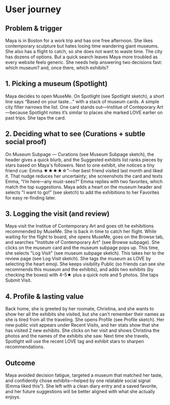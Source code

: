 # User journey

## Problem & trigger
Maya is in Boston for a work trip and has one free afternoon. She likes contemporary sculpture but hates losing time wandering giant museums. She also has a flight to catch, so she does not want to waste time. The city has dozens of options. But a quick search leaves Maya more troubled as every website feels generic. She needs help answering two decisions fast: which museum? and, once there, which exhibits?

## 1. Picking a museum (Spotlight)
Maya decides to open MuseMe. On Spotlight (see Spotlight sketch), a short line says “Based on your taste…” with a stack of museum cards. A simple city filter narrows the list. One card stands out—Institue of Conteporary Art—because Spotlight notes it’s similar to places she marked LOVE earlier on past trips. She taps the card.

## 2. Deciding what to see (Curations + subtle social proof)
On Museum Subpage — Curations (see Museum Subpage sketch), the header gives a quick blurb, and the Suggested exhibits list ranks pieces by stars based on Maya's followers. Next to one exhibit, she notices a tiny friend cue: Emma ★★★★☆”—her best friend visited last month and liked it. That nudge reduces her uncertainty; she screenshots the card and texts Emma, “I’m here—any must-sees?” Emma replies with two favorites, which match the top suggestions. Maya adds a heart on the museum header and selects "I want to go!" (see sketch) to add the exhibitions to her Favorites for easy re-finding later.

## 3. Logging the visit (and review)
Maya visit the Institue of Contemporary Art and goes ott he exhibitions recommended by MuseMe. She is back in time to catch her flight. While waiting for the flight to board, she opens MuseMe, goes on the Browse tab, and searches "Institute of Contemporary Art" (see Browse subpage). She clicks on the museum card and the museum subpage pops up. This time, she selects "Log Visit" (see museum subpage sketch). This takes her to the review page (see Log Visit sketch). She tags the museum as LOVE by selecting the heart emoji. She keeps visibility Public (so friends can see she recommends this museum and the exhibits), and adds two exhibits (by checking the boxes) with 4–5★ plus a quick note and 5 photos. She taps Submit Visit.

## 4. Profile & lasting value
Back home, she is greeted by her roomate, Christina, and she wants to show her all the exhibits she visited, but she can't remember their names as she is tired from all the traveling. She opens Profile (see Profile sketch). Her new public visit appears under Recent Visits, and her stats show that she has visited 2 new exhibits. She clicks on her visit and shows Christina the photos and the names of the exhibits she saw. Next time she travels, Spotlight will use the recent LOVE tag and exhibit stars to sharpen recommendations.

## Outcome
Maya avoided decision fatigue, targeted a museum that matched her taste, and confidently chose exhibits—helped by one relatable social signal (Emma liked this”). She left with a clean diary entry and a saved favorite, and her future suggestions will be better aligned with what she actually enjoys.
